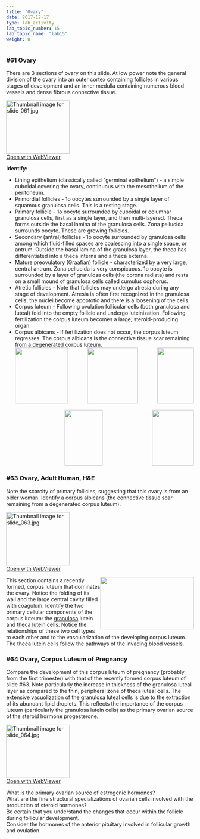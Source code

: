 ```yaml
---
title: "Ovary"
date: 2017-12-17
type: lab_activity
lab_topic_number: 15
lab_topic_name: "lab15"
weight: 0
---
```

<div class="entrybody">
						<h3>#61 Ovary</h3>

<p>There are 3 sections of ovary on this slide. At low power note the general division of the ovary into an outer cortex containing follicles in various stages of development and an inner medulla containing numerous blood vessels and dense fibrous connective tissue.</p>

<div class="thumbnail"> <a href="http://virtualslides.cumc.columbia.edu/61.svs/view.apml?" target="_blank"><img alt="Thumbnail image for slide_061.jpg" src="/assets/images/slide_061-thumb-170x143-1533.jpg" width="170" height="143" class="mt-image-left"></a><br><a href="http://virtualslides.cumc.columbia.edu/61.svs/view.apml?" target="_blank">Open with WebViewer</a></div>

<p><strong>Identify:</strong></p>


<ul>
<li>Lining epithelium (classically called "germinal epithelium") - a simple cuboidal covering the ovary, continuous with the mesothelium of the peritoneum.</li>
<li>Primordial follicles - 1o oocytes surrounded by a single layer of squamous granulosa cells. This is a resting stage.</li>
<li>Primary follicle - 1o oocyte surrounded by cuboidal or columnar granulosa cells, first as a single layer, and then multi-layered. Theca forms outside the basal lamina of the granulosa cells. Zona pellucida surrounds oocyte. These are growing follicles. </li>
<li>Secondary (antral) follicles - 1o oocyte surrounded by granulosa cells among which fluid-filled spaces are coalescing into a single space, or antrum. Outside the basal lamina of the granulosa layer, the theca has differentiated into a theca interna and a theca externa.</li>
<li>Mature preovulatory (Graafian) follicle - characterized by a very large, central antrum. Zona pellucida is very conspicuous. 1o oocyte is surrounded by a layer of granulosa cells (the corona radiata) and rests on a small mound of granulosa cells called cumulus oophorus.</li>
<li>Atretic follicles - Note that follicles may undergo atresia during any stage of development. Atresia is often first recognized in the granulosa cells; the nuclei become apoptotic and there is a loosening of the cells. </li>
<li>Corpus luteum - Following ovulation follicular cells (both granulosa and luteal) fold into the empty follicle and undergo luteinization. Following fertilization the corpus luteum becomes a large, steroid-producing organ.</li>
<li>Corpus albicans - If fertilization does not occur, the corpus luteum regresses. The corpus albicans is the connective tissue scar remaining from a degenerated corpus luteum.  <br>
<img src="/assets/images/61%20ovary%20-%20primordial%20follicle.jpg" style="width:142px; height:150px; float:left;"><div style="text-align: center;"><img src="/assets/images/61%20ovary%20-%20unilaminar%20primary%20follicle.jpg" style="width:136px; height:150px;"><img src="/assets/images/61%20ovary%20-%20mulitlaminar%20primary%20follicle.jpg" style="width:98px; height:150px; float:right;"></div><br>
<div style="text-align: center;"><img src="/assets/images/61%20ovary%20-%20secondary%20follicle.jpg" style="width:102px; height:150px;"><img src="/assets/images/61%20ovary%20-%20mature%20folicle.jpg" style="width:112px; height:150px; float:right;"></div></li>
</ul>




<h3>#63 Ovary, Adult Human, <span class="caps">H&amp;E </span></h3>

<p>Note the scarcity of primary follicles, suggesting that this ovary is from an older woman. Identify a corpus albicans (the connective tissue scar remaining from a degenerated corpus luteum). </p>

<div class="thumbnail"> <a href="http://virtualslides.cumc.columbia.edu/63.svs/view.apml?" target="_blank"><img alt="Thumbnail image for slide_063.jpg" src="/assets/images/slide_063-thumb-170x143-1536.jpg" width="170" height="143" class="mt-image-left"></a><br><a href="http://virtualslides.cumc.columbia.edu/63.svs/view.apml?" target="_blank">Open with WebViewer</a></div>

<p><img src="/assets/images/63%20ovary%20-%20corpus%20luteum.jpg" style="width:251px; height:140px; float:right;">This section contains a recently formed, corpus luteum that dominates the ovary.  Notice the folding of its wall and the large central cavity filled with coagulum.  Identify the two primary cellular components of the corpus luteum: the <u>granulosa</u> lutein and <u>theca lutein</u> cells.  Notice the relationships of these two cell types to each other and to the vascularization of the developing corpus luteum.  The theca lutein cells follow the pathways of the invading blood vessels.</p>

<h3>#64 Ovary, Corpus Luteum of Pregnancy</h3>

<p>Compare the development of this corpus luteum of pregnancy (probably from the first trimester) with that of the recently formed corpus luteum of slide #63. Note particularly the increase in thickness of the granulosa luteal layer as compared to the thin, peripheral zone of theca luteal cells. The extensive vacuolization of the granulosa luteal cells is due to the extraction of its abundant lipid droplets. This reflects the importance of the corpus luteum (particularly the granulosa lutein cells) as the primary ovarian source of the steroid hormone progesterone.</p>

<div class="thumbnail"> <a href="http://virtualslides.cumc.columbia.edu/64.svs/view.apml?" target="_blank"><img alt="Thumbnail image for slide_064.jpg" src="/assets/images/slide_064-thumb-170x143-1539.jpg" width="170" height="143" class="mt-image-left"></a><br><a href="http://virtualslides.cumc.columbia.edu/64.svs/view.apml?" target="_blank">Open with WebViewer</a></div>

<p>What is the primary ovarian source of estrogenic hormones?<br>
What are the fine structural specializations of ovarian cells involved with the production of steroid hormones?<br>
Be certain that you understand the changes that occur within the follicle during follicular development.<br>
Consider the hormones of the anterior pituitary involved in follicular growth and ovulation.</p>
						
						
</div>
